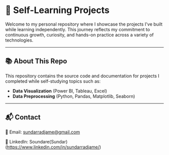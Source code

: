 # 🧠 Self-Learning Projects

Welcome to my personal repository where I showcase the projects I've built while learning independently. This journey reflects my commitment to continuous growth, curiosity, and hands-on practice across a variety of technologies.

---

## 📚 About This Repo

This repository contains the source code and documentation for projects I completed while self-studying topics such as:

- **Data Visualization** (Power BI, Tableau, Excel)
- **Data Preprocessing** (Python, Pandas, Matplotlib, Seaborn)

--- 

## 📬 Contact

📧 Email: sundarradjame@gmail.com

💼 LinkedIn: Soundare(Sundar) (https://www.linkedin.com/in/sundarradjame/)
